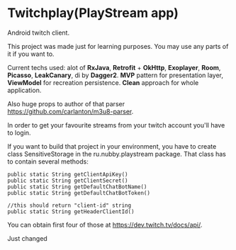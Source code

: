 # Twitchplay(PlayStream app)
Android twitch client.

This project was made just for learning purposes.
You may use any parts of it if you want to.

Current techs used: alot of **RxJava**, **Retrofit** + **OkHttp**, **Exoplayer**, **Room**, **Picasso**, **LeakCanary**, di by **Dagger2**.
**MVP** pattern for presentation layer, **ViewModel** for recreation persistence.
**Clean** approach for whole application.
 
Also huge props to author of that parser
https://github.com/carlanton/m3u8-parser.

In order to get your favourite streams from your twitch account you'll have to login.

If you want to build that project in your environment, you have to create class SensitiveStorage in the ru.nubby.playstream package.
That class has to contain several methods:

    public static String getClientApiKey()
    public static String getClientSecret()
    public static String getDefaultChatBotName()
    public static String getDefaultChatBotToken()

    //this should return "client-id" string
    public static String getHeaderClientId()

    
  You can obtain first four of those at https://dev.twitch.tv/docs/api/.

  Just changed
  
